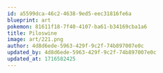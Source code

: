 ```yaml
---
id: a5599dca-46c2-4638-9ed5-eec31816fe6a
blueprint: art
pokemon: 81611f18-7f40-4107-ba61-b34169cba1a6
title: Piloswine
image: art/221.png
author: 4d8d6ede-5963-429f-9c2f-74b897007e0c
updated_by: 4d8d6ede-5963-429f-9c2f-74b897007e0c
updated_at: 1716582425
---
```

